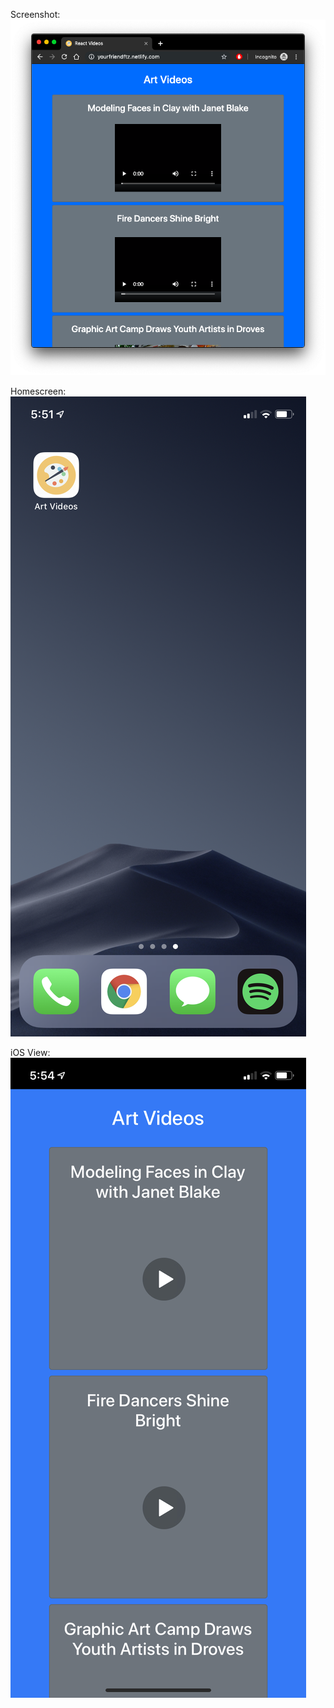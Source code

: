 Screenshot: 
![alt text](artVideos.png "Screenshot")

Homescreen:
![alt text](iOSScreen.PNG "Screenshot")

iOS View:
![alt text](iOSView.jpeg "Screenshot")
